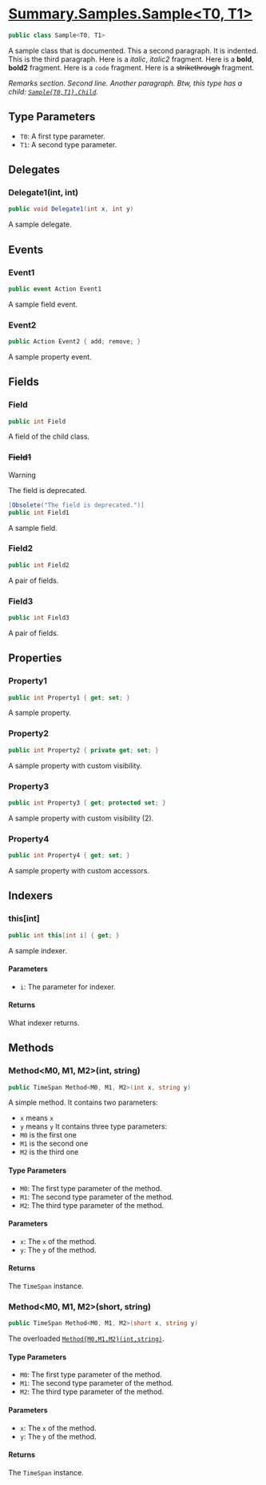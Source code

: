 # [Summary.Samples.Sample<T0, T1>](../src/Core/Samples/Sample.cs#L25)
```cs
public class Sample<T0, T1>
```

A sample class that is documented.
This a second paragraph.
It is indented.
This is the third paragraph.
Here is a _italic_, _italic2_ fragment.
Here is a **bold**, **bold2** fragment.
Here is a `code` fragment.
Here is a ~~strikethrough~~ fragment.

_Remarks section._
_Second line._
_Another paragraph._
_Btw, this type has a child: [`Sample{T0,T1}.Child`](./Sample{T0,T1}.Child.md)._

## Type Parameters
- `T0`: A first type parameter.
- `T1`: A second type parameter.

## Delegates
### Delegate1(int, int)
```cs
public void Delegate1(int x, int y)
```

A sample delegate.

## Events
### Event1
```cs
public event Action Event1
```

A sample field event.

### Event2
```cs
public Action Event2 { add; remove; }
```

A sample property event.

## Fields
### Field
```cs
public int Field
```

A field of the child class.

### ~~Field1~~
> [!WARNING]
> The field is deprecated.

```cs
[Obsolete("The field is deprecated.")]
public int Field1
```

A sample field.

### Field2
```cs
public int Field2
```

A pair of fields.

### Field3
```cs
public int Field3
```

A pair of fields.

## Properties
### Property1
```cs
public int Property1 { get; set; }
```

A sample property.

### Property2
```cs
public int Property2 { private get; set; }
```

A sample property with custom visibility.

### Property3
```cs
public int Property3 { get; protected set; }
```

A sample property with custom visibility (2).

### Property4
```cs
public int Property4 { get; set; }
```

A sample property with custom accessors.

## Indexers
### this[int]
```cs
public int this[int i] { get; }
```

A sample indexer.

#### Parameters
- `i`: The parameter for indexer.

#### Returns
What indexer returns.

## Methods
### Method<M0, M1, M2>(int, string)
```cs
public TimeSpan Method<M0, M1, M2>(int x, string y)
```

A simple method.
It contains two parameters:
- `x` means `x`
- `y` means `y`
It contains three type parameters:
- `M0` is the first one
- `M1` is the second one
- `M2` is the third one

#### Type Parameters
- `M0`: The first type parameter of the method.
- `M1`: The second type parameter of the method.
- `M2`: The third type parameter of the method.

#### Parameters
- `x`: The `x` of the method.
- `y`: The `y` of the method.

#### Returns
The `TimeSpan` instance.

### Method<M0, M1, M2>(short, string)
```cs
public TimeSpan Method<M0, M1, M2>(short x, string y)
```

The overloaded [`Method{M0,M1,M2}(int,string)`](./Method{M0,M1,M2}(int,string).md).

#### Type Parameters
- `M0`: The first type parameter of the method.
- `M1`: The second type parameter of the method.
- `M2`: The third type parameter of the method.

#### Parameters
- `x`: The `x` of the method.
- `y`: The `y` of the method.

#### Returns
The `TimeSpan` instance.


